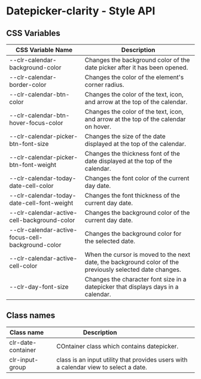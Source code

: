 # Datepicker-clarity - Style API

## CSS Variables

| CSS Variable Name               | Description                                                        |
| ------------------------------  | -------------------------------------------------------------- |
| --clr-calendar-background-color | Changes the background color of the date picker after it has been opened.
| --clr-calendar-border-color     | Changes the color of the element's corner radius.
| --clr-calendar-btn-color | Changes the color of the text, icon, and arrow at the top of the calendar.
| --clr-calendar-btn-hover-focus-color | Changes the color of the text, icon, and arrow at the top of the calendar on hover.
| --clr-calendar-picker-btn-font-size  | Changes the size of the date displayed at the top of the calendar.
| --clr-calendar-picker-btn-font-weight|  Changes the  thickness font of the date displayed at the top of the calendar.
| --clr-calendar-today-date-cell-color | Changes the font color of the current day date.
| --clr-calendar-today-date-cell-font-weight  | Changes the font thickness of the current day date.
| --clr-calendar-active-cell-background-color | Changes the background color of the current day date.
| --clr-calendar-active-focus-cell-background-color  | Changes the background color for the selected date.
| --clr-calendar-active-cell-color | When the cursor is moved to the next date, the background color of the previously selected date changes.
| --clr-day-font-size | Changes the character font size in a datepicker that displays days in a calendar.

## Class names

| Class name          | Description                                |
| --------------------| ------------------------------------------ |
| clr-date-container  | COntainer class which contains datepicker. |
| clr-input-group     | class is an input utility that provides users with a calendar view to select a date. |